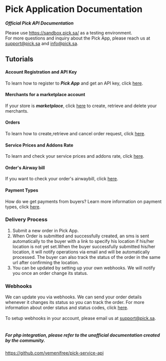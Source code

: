 # Pick Application Documentation

***Official Pick API Documentation***

Please use https://sandbox.pick.sa/ as a testing environment.<br>
For more questions and inquiry about the Pick App, please reach us at support@pick.sa and info@pick.sa.

## Tutorials
#### Account Registration and API Key
To learn how to register to ***Pick App*** and get an API key, click <a href="https://github.com/Pick-technical/Docs/blob/master/account_registration.md">here</a>.
#### Merchants for a marketplace account
If your store is ***marketplace***, click <a href="https://github.com/Pick-technical/Docs/blob/master/merchants.md">here</a> to create, retrieve and delete your merchants.
#### Orders
To learn how to create,retrieve and cancel order request, click <a href="https://github.com/Pick-technical/Docs/blob/master/orders.md">here</a>.
#### Service Prices and Addons Rate
To learn and check your service prices and addons rate, click <a href="https://github.com/Pick-technical/Docs/blob/master/service_prices%20_and_addons_rate.md">here</a>.
#### Order's Airway bill
If you want to check your order's airwaybill, click <a href="https://github.com/Pick-technical/Docs/blob/master/airway_bill.md">here</a>.
#### Payment Types
How do we get payments from buyers? Learn more information on payment types, click <a href="https://github.com/Pick-technical/Docs/blob/master/payment_type.md">here</a>.

### Delivery Process
1. Submit a new order in Pick App.
2. When Order is submitted and successfully created, an sms is sent automatically to the buyer with a link to specify his location if his/her location is not yet set.When the buyer successfully submitted his/her location, it will notify operations via email and will be automatically processed. The buyer can also track the status of the order in the same url after confirming the location.
3. You can be updated by setting up your own webhooks. We will notify you once an order change its status.

### Webhooks
We can update you via webhooks.
We can send your order details whenever it changes its status so you can track the order. For
more information about order status and status codes, click <a href="https://github.com/Pick-technical/Docs/blob/master/order_status_and_status_codes.md">here</a>.
<br><br>
To setup webhooks in your account, please email us at support@pick.sa.
<br><br>
##### For php integration, please refer to the unofficial documentation created by the community.
https://github.com/yemenifree/pick-service-api
